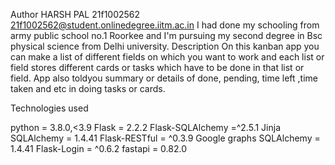 Author HARSH PAL 21f1002562 21f1002562@student.onlinedegree.iitm.ac.in I had done my schooling from army public school no.1 Roorkee and I'm pursuing my second degree in Bsc physical science from Delhi university. Description On this kanban app you can make a list of different fields on which you want to work and each list or field stores different cards or tasks which have to be done in that list or field. App also toldyou summary or details of done, pending, time left ,time taken and etc in doing tasks or cards.

Technologies used

python = 3.8.0,<3.9
Flask = 2.2.2
Flask-SQLAlchemy =^2.5.1
Jinja
SQLAlchemy = 1.4.41
Flask-RESTful = ^0.3.9
Google graphs
SQLAlchemy = 1.4.41
Flask-Login = ^0.6.2
fastapi = 0.82.0
